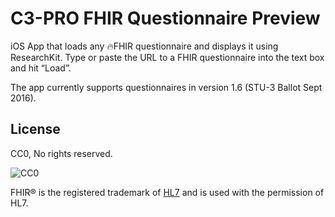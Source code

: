 C3-PRO FHIR Questionnaire Preview
=================================

iOS App that loads any 🔥FHIR questionnaire and displays it using ResearchKit.
Type or paste the URL to a FHIR questionnaire into the text box and hit “Load”.

The app currently supports questionnaires in version 1.6 (STU-3 Ballot Sept 2016).


License
-------

CC0, No rights reserved.

![CC0](https://licensebuttons.net/p/zero/1.0/88x31.png)

FHIR® is the registered trademark of [HL7](https://hl7.org) and is used with the permission of HL7.
